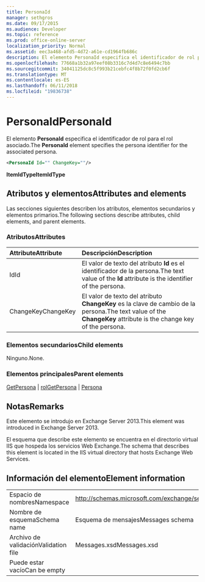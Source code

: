 ```yaml
---
title: PersonaId
manager: sethgros
ms.date: 09/17/2015
ms.audience: Developer
ms.topic: reference
ms.prod: office-online-server
localization_priority: Normal
ms.assetid: eec3a468-afd5-4d72-a61e-cd1964fb686c
description: El elemento PersonaId especifica el identificador de rol para el rol asociado.
ms.openlocfilehash: 77668a1b32a97eef08b3316c7d4d7c8e6494c7bb
ms.sourcegitcommit: 34041125dc8c5f993b21cebfc4f8b72f0fd2cb6f
ms.translationtype: MT
ms.contentlocale: es-ES
ms.lasthandoff: 06/11/2018
ms.locfileid: "19836738"
---
```

# <a name="personaid"></a><span data-ttu-id="98b0f-103">PersonaId</span><span class="sxs-lookup"><span data-stu-id="98b0f-103">PersonaId</span></span>

<span data-ttu-id="98b0f-104">El elemento **PersonaId** especifica el identificador de rol para el rol asociado.</span><span class="sxs-lookup"><span data-stu-id="98b0f-104">The **PersonaId** element specifies the persona identifier for the associated persona.</span></span> 
  
```XML
<PersonaId Id="" ChangeKey=""/>
```

 <span data-ttu-id="98b0f-105">**ItemIdType**</span><span class="sxs-lookup"><span data-stu-id="98b0f-105">**ItemIdType**</span></span>
## <a name="attributes-and-elements"></a><span data-ttu-id="98b0f-106">Atributos y elementos</span><span class="sxs-lookup"><span data-stu-id="98b0f-106">Attributes and elements</span></span>

<span data-ttu-id="98b0f-107">Las secciones siguientes describen los atributos, elementos secundarios y elementos primarios.</span><span class="sxs-lookup"><span data-stu-id="98b0f-107">The following sections describe attributes, child elements, and parent elements.</span></span>
  
### <a name="attributes"></a><span data-ttu-id="98b0f-108">Atributos</span><span class="sxs-lookup"><span data-stu-id="98b0f-108">Attributes</span></span>

|<span data-ttu-id="98b0f-109">**Attribute**</span><span class="sxs-lookup"><span data-stu-id="98b0f-109">**Attribute**</span></span>|<span data-ttu-id="98b0f-110">**Descripción**</span><span class="sxs-lookup"><span data-stu-id="98b0f-110">**Description**</span></span>|
|:-----|:-----|
|<span data-ttu-id="98b0f-111">Id</span><span class="sxs-lookup"><span data-stu-id="98b0f-111">Id</span></span>  <br/> |<span data-ttu-id="98b0f-112">El valor de texto del atributo **Id** es el identificador de la persona.</span><span class="sxs-lookup"><span data-stu-id="98b0f-112">The text value of the **Id** attribute is the identifier of the persona.</span></span>  <br/> |
|<span data-ttu-id="98b0f-113">ChangeKey</span><span class="sxs-lookup"><span data-stu-id="98b0f-113">ChangeKey</span></span>  <br/> |<span data-ttu-id="98b0f-114">El valor de texto del atributo **ChangeKey** es la clave de cambio de la persona.</span><span class="sxs-lookup"><span data-stu-id="98b0f-114">The text value of the **ChangeKey** attribute is the change key of the persona.</span></span>  <br/> |
   
### <a name="child-elements"></a><span data-ttu-id="98b0f-115">Elementos secundarios</span><span class="sxs-lookup"><span data-stu-id="98b0f-115">Child elements</span></span>

<span data-ttu-id="98b0f-116">Ninguno.</span><span class="sxs-lookup"><span data-stu-id="98b0f-116">None.</span></span>
  
### <a name="parent-elements"></a><span data-ttu-id="98b0f-117">Elementos principales</span><span class="sxs-lookup"><span data-stu-id="98b0f-117">Parent elements</span></span>

<span data-ttu-id="98b0f-118">[GetPersona](getpersona.md) | [rol](persona.md)</span><span class="sxs-lookup"><span data-stu-id="98b0f-118">[GetPersona](getpersona.md) | [Persona](persona.md)</span></span>
  
## <a name="remarks"></a><span data-ttu-id="98b0f-119">Notas</span><span class="sxs-lookup"><span data-stu-id="98b0f-119">Remarks</span></span>

<span data-ttu-id="98b0f-120">Este elemento se introdujo en Exchange Server 2013.</span><span class="sxs-lookup"><span data-stu-id="98b0f-120">This element was introduced in Exchange Server 2013.</span></span>
  
<span data-ttu-id="98b0f-121">El esquema que describe este elemento se encuentra en el directorio virtual IIS que hospeda los servicios Web Exchange.</span><span class="sxs-lookup"><span data-stu-id="98b0f-121">The schema that describes this element is located in the IIS virtual directory that hosts Exchange Web Services.</span></span>
  
## <a name="element-information"></a><span data-ttu-id="98b0f-122">Información del elemento</span><span class="sxs-lookup"><span data-stu-id="98b0f-122">Element information</span></span>

|||
|:-----|:-----|
|<span data-ttu-id="98b0f-123">Espacio de nombres</span><span class="sxs-lookup"><span data-stu-id="98b0f-123">Namespace</span></span>  <br/> |http://schemas.microsoft.com/exchange/services/2006/messages  <br/> |
|<span data-ttu-id="98b0f-124">Nombre de esquema</span><span class="sxs-lookup"><span data-stu-id="98b0f-124">Schema name</span></span>  <br/> |<span data-ttu-id="98b0f-125">Esquema de mensajes</span><span class="sxs-lookup"><span data-stu-id="98b0f-125">Messages schema</span></span>  <br/> |
|<span data-ttu-id="98b0f-126">Archivo de validación</span><span class="sxs-lookup"><span data-stu-id="98b0f-126">Validation file</span></span>  <br/> |<span data-ttu-id="98b0f-127">Messages.xsd</span><span class="sxs-lookup"><span data-stu-id="98b0f-127">Messages.xsd</span></span>  <br/> |
|<span data-ttu-id="98b0f-128">Puede estar vacío</span><span class="sxs-lookup"><span data-stu-id="98b0f-128">Can be empty</span></span>  <br/> ||
   

